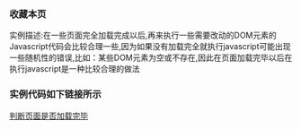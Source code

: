 ### 收藏本页

实例描述:在一些页面完全加载完成以后,再来执行一些需要改动的DOM元素的Javascript代码会比较合理一些,因为如果没有加载完全就执行javascript可能出现一些随机性的错误,比如：某些DOM元素为空或不存在,因此在页面加载完毕以后在执行javascript是一种比较合理的做法

### 实例代码如下链接所示
[判断页面是否加载完毕](判断页面加载是否完毕.html)